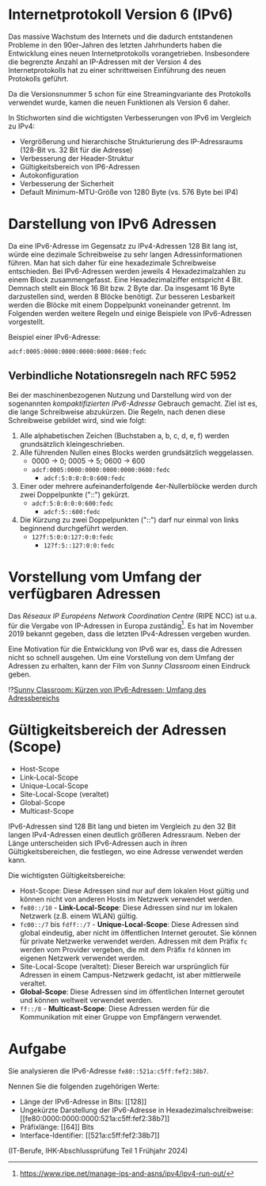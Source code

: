<!--
author:   Günter Dannoritzer
email:    g.dannoritzer@wvs-ffm.de
version:  0.1.0
date:     24.02.2024
language: de
narrator: Deutsch Female

comment:  Internetprotokoll Version 6 (IPv4); Aufbau der Adresse; OSI-Schicht 3

logo:     02_img/logo-ipv6.jpg

tags:     LiaScript

link:     https://cdn.jsdelivr.net/chartist.js/latest/chartist.min.css

script:   https://cdn.jsdelivr.net/chartist.js/latest/chartist.min.js

-->

# Internetprotokoll Version 6 (IPv6)

Das massive Wachstum des Internets und die dadurch entstandenen Probleme in den 90er-Jahren des letzten Jahrhunderts haben die Entwicklung eines neuen Internetprotokolls vorangetrieben. Insbesondere die begrenzte Anzahl an IP-Adressen mit der Version 4 des Internetprotokolls hat zu einer schrittweisen Einführung des neuen Protokolls geführt.

Da die Versionsnummer 5 schon für eine Streamingvariante des Protokolls verwendet wurde, kamen die neuen Funktionen als Version 6 daher.

In Stichworten sind die wichtigsten Verbesserungen von IPv6 im Vergleich zu IPv4:

 * Vergrößerung und hierarchische Strukturierung des IP-Adressraums
   (128-Bit vs. 32 Bit für die Adresse)
 * Verbesserung der Header-Struktur
 * Gültigkeitsbereich von IP6-Adressen
 * Autokonfiguration
 * Verbesserung der Sicherheit
 * Default Minimum-MTU-Größe von 1280 Byte (vs. 576 Byte bei IP4)


# Darstellung von IPv6 Adressen

Da eine IPv6-Adresse im Gegensatz zu IPv4-Adressen 128 Bit lang ist, würde eine dezimale Schreibweise zu sehr langen Adressinformationen führen. Man hat sich daher für eine hexadezimale Schreibweise entschieden. Bei IPv6-Adressen werden jeweils 4 Hexadezimalzahlen zu einem Block zusammengefasst. Eine Hexadezimalziffer entspricht 4 Bit. Demnach stellt ein Block 16 Bit bzw. 2 Byte dar. Da insgesamt 16 Byte darzustellen sind, werden 8 Blöcke benötigt. Zur besseren Lesbarkeit werden die Blöcke mit einem Doppelpunkt voneinander getrennt. Im Folgenden werden weitere Regeln und einige Beispiele von IPv6-Adressen vorgestellt.

Beispiel einer IPv6-Adresse:

`adcf:0005:0000:0000:0000:0000:0600:fedc`

## Verbindliche Notationsregeln nach RFC 5952

Bei der maschinenbezogenen Nutzung und Darstellung wird von der sogenannten *kompaktifizierten IPv6-Adresse* Gebrauch gemacht. Ziel ist es, die lange Schreibweise abzukürzen. Die Regeln, nach denen diese Schreibweise gebildet wird, sind wie folgt:

 1. Alle alphabetischen Zeichen (Buchstaben a, b, c, d, e, f) werden grundsätzlich kleingeschrieben.
 2. Alle führenden Nullen eines Blocks werden grundsätzlich weggelassen.
     * 0000 -> 0; 0005 -> 5; 0600 -> 600
     * `adcf:0005:0000:0000:0000:0000:0600:fedc`
       * `adcf:5:0:0:0:0:600:fedc`
 3. Einer oder mehrere aufeinanderfolgende 4er-Nullerblöcke werden durch zwei Doppelpunkte ("::") gekürzt.
     * `adcf:5:0:0:0:0:600:fedc`
       * `adcf:5::600:fedc`
 4. Die Kürzung zu zwei Doppelpunkten ("::") darf nur einmal von links beginnend durchgeführt werden.
     * `127f:5:0:0:127:0:0:fedc`
       * `127f:5::127:0:0:fedc`


# Vorstellung vom Umfang der verfügbaren Adressen

Das *Réseaux IP Européens Network Coordination Centre* (RIPE NCC) ist u.a. für die Vergabe von IP-Adressen in Europa zuständig[^RIPE]. Es hat im November 2019 bekannt gegeben, dass die letzten IPv4-Adressen vergeben wurden.

[^RIPE]: https://www.ripe.net/manage-ips-and-asns/ipv4/ipv4-run-out/

Eine Motivation für die Entwicklung von IPv6 war es, dass die Adressen nicht so schnell ausgehen. Um eine Vorstellung von dem Umfang der Adressen zu erhalten, kann der Film von *Sunny Classroom* einen Eindruck geben.

!?[Sunny Classroom: Kürzen von IPv6-Adressen; Umfang des Adressbereichs](https://youtu.be/O4LrtBS3laQ)

# Gültigkeitsbereich der Adressen (Scope)


 * Host-Scope
 * Link-Local-Scope
 * Unique-Local-Scope
 * Site-Local-Scope (veraltet)
 * Global-Scope
 * Multicast-Scope

IPv6-Adressen sind 128 Bit lang und bieten im Vergleich zu den 32 Bit langen IPv4-Adressen einen deutlich größeren Adressraum. Neben der Länge unterscheiden sich IPv6-Adressen auch in ihren Gültigkeitsbereichen, die festlegen, wo eine Adresse verwendet werden kann.

Die wichtigsten Gültigkeitsbereiche:

 * Host-Scope: Diese Adressen sind nur auf dem lokalen Host gültig und können nicht von anderen Hosts im Netzwerk verwendet werden.
 * `fe80::/10` - **Link-Local-Scope**: Diese Adressen sind nur im lokalen Netzwerk (z.B. einem WLAN) gültig.
 * `fc00::/7` bis `fdff::/7` - **Unique-Local-Scope**: Diese Adressen sind global eindeutig, aber nicht im öffentlichen Internet geroutet. Sie können für private Netzwerke verwendet werden. Adressen mit dem Präfix `fc` werden vom Provider vergeben, die mit dem Präfix `fd` können im eigenen Netzwerk verwendet werden.
 * Site-Local-Scope (veraltet): Dieser Bereich war ursprünglich für Adressen in einem Campus-Netzwerk gedacht, ist aber mittlerweile veraltet.
 * **Global-Scope**: Diese Adressen sind im öffentlichen Internet geroutet und können weltweit verwendet werden.
 * `ff::/8` - **Multicast-Scope**: Diese Adressen werden für die Kommunikation mit einer Gruppe von Empfängern verwendet.


# Aufgabe

Sie analysieren die IPv6-Adresse `fe80::521a:c5ff:fef2:38b7`.

Nennen Sie die folgenden zugehörigen Werte:

 * Länge der IPv6-Adresse in Bits: [[128]]
 * Ungekürzte Darstellung der IPv6-Adresse in Hexadezimalschreibweise: [[fe80:0000:0000:0000:521a:c5ff:fef2:38b7]]
 * Präfixlänge: [[64]] Bits
 * Interface-Identifier: [[521a:c5ff:fef2:38b7]]

 (IT-Berufe, IHK-Abschlussprüfung Teil 1 Frühjahr 2024)